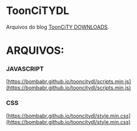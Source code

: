 # ToonCiTYDL
Arquivos do blog [ToonCiTY DOWNLOADS](http://www.tooncitydl.ga).
# ARQUIVOS:
### JAVASCRIPT
[https://bombabr.github.io/tooncitydl/scripts.min.js](https://bombabr.github.io/tooncitydl/scripts.min.js)
### CSS
[https://bombabr.github.io/tooncitydl/style.min.css](https://bombabr.github.io/tooncitydl/style.min.css)
